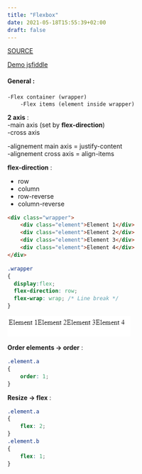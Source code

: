 ```yaml
---
title: "Flexbox"
date: 2021-05-18T15:55:39+02:00
draft: false
---
```


[SOURCE](https://openclassrooms.com/fr/courses/1603881-apprenez-a-creer-votre-site-web-avec-html5-et-css3/3298561-faites-votre-mise-en-page-avec-flexbox)  

[Demo jsfiddle](https://jsfiddle.net/890vc3wn/)

#### General :

```
-Flex container (wrapper)
    -Flex items (element inside wrapper)
```

**2 axis** :  
-main axis (set by **flex-direction**)  
-cross axis

-alignement main axis = justify-content  
-alignement cross axis = align-items

**flex-direction** : 
- row
- column
- row-reverse
- column-reverse

```html  
<div class="wrapper">
    <div class="element">Element 1</div>
    <div class="element">Element 2</div>
    <div class="element">Element 3</div>
    <div class="element">Element 4</div>
</div>
```

```css
.wrapper
{
  display:flex;
  flex-direction: row;
  flex-wrap: wrap; /* Line break */
}
```
![flexbox-basic.png](/coding/languages/css/flexbox/flexbox-basic.png)


**Order elements -> order** : 
```css
.element.a
{
    order: 1;
}
```

**Resize -> flex** :
```css
.element.a
{
    flex: 2;
}
.element.b
{
    flex: 1;
}
```